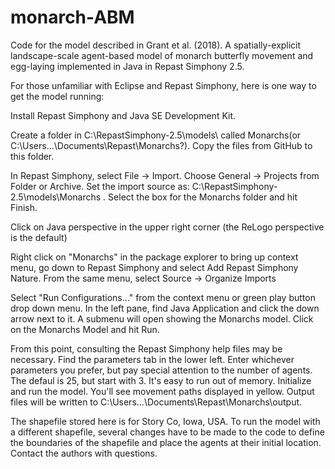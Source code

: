 # monarch-ABM
Code for the model described in Grant et al. (2018).  A spatially-explicit landscape-scale agent-based model of monarch butterfly movement and egg-laying implemented in Java in Repast Simphony 2.5.

For those unfamiliar with Eclipse and Repast Simphony, here is one way to get the model running:

Install Repast Simphony and Java SE Development Kit.  

Create a folder in C:\RepastSimphony-2.5\models\ called Monarchs(or C:\Users\...\Documents\Repast\Monarchs?).  Copy the files from GitHub to this folder.  

In Repast Simphony, select File -> Import.  Choose General -> Projects from Folder or Archive.  Set the import source as:  C:\RepastSimphony-2.5\models\Monarchs .  Select the box for the Monarchs folder and hit Finish.  

Click on Java perspective in the upper right corner (the ReLogo perspective is the default)

Right click on "Monarchs" in the package explorer to bring up context menu, go down to Repast Simphony and select Add Repast Simphony Nature.  From the same menu, select Source -> Organize Imports

Select "Run Configurations..." from the context menu or green play button drop down menu.  In the left pane, find Java Application and click the down arrow next to it.  A submenu will open showing the Monarchs model.  Click on the Monarchs Model and hit Run.  

From this point, consulting the Repast Simphony help files may be necessary.  Find the parameters tab in the lower left.  Enter whichever parameters you prefer, but pay special attention to the number of agents.  The defaul is 25, but start with 3.  It's easy to run out of memory.  Initialize and run the model.  You'll see movement paths displayed in yellow.  Output files will be written to C:\Users\...\Documents\Repast\Monarchs\output.  

The shapefile stored here is for Story Co, Iowa, USA.  To run the model with a different shapefile, several changes have to be made to the code to define the boundaries of the shapefile and place the agents at their initial location.  Contact the authors with questions.  


